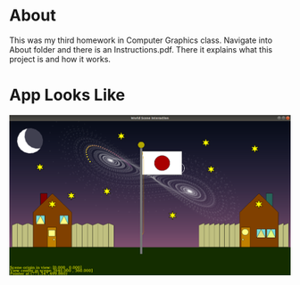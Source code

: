 # About
This was my third homework in Computer Graphics class. Navigate into About folder and there is an Instructions.pdf. There it explains what this project is and how it works.

# App Looks Like
![Screenshot of App](https://github.com/tonyern/world-interaction-scene/blob/master/Results/snapshot.png)
